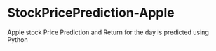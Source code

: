 # StockPricePrediction-Apple
Apple stock Price Prediction and Return for the day is predicted using Python

